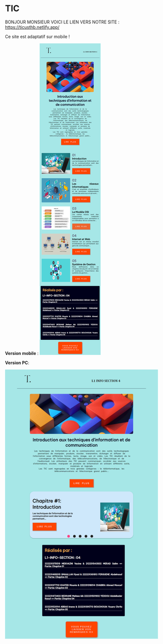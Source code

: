 # TIC

BONJOUR MONSIEUR VOICI LE LIEN VERS NOTRE SITE : https://ticusthb.netlify.app/

Ce site est adaptatif sur mobile !

**Version mobile** :
![mobile-version](./images/capture-1.png)

**Version PC**:

![pc-version](./images/capture-2.png)
